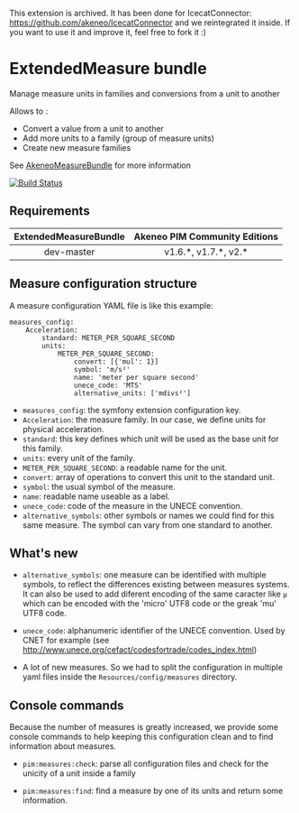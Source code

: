 This extension is archived. It has been done for IcecatConnector: https://github.com/akeneo/IcecatConnector and we reintegrated it inside.
If you want to use it and improve it, feel free to fork it :)

# ExtendedMeasure bundle

Manage measure units in families and conversions from a unit to another

Allows to :
- Convert a value from a unit to another
- Add more units to a family (group of measure units)
- Create new measure families

See [AkeneoMeasureBundle](https://github.com/akeneo/pim-community-dev/tree/master/src/Akeneo/Bundle/MeasureBundle) for more information

[![Build Status](https://travis-ci.org/akeneo/ExtendedMeasureBundle.svg?branch=master)](https://travis-ci.org/akeneo/ExtendedMeasureBundle)

## Requirements

| ExtendedMeasureBundle | Akeneo PIM Community Editions |
|:---------------------:|:-----------------------------:|
| dev-master            | v1.6.\*, v1.7.\*, v2.\*       |

## Measure configuration structure

A measure configuration YAML file is like this example:

```
measures_config:
    Acceleration:
        standard: METER_PER_SQUARE_SECOND
        units:
            METER_PER_SQUARE_SECOND:
                convert: [{'mul': 1}]
                symbol: 'm/s²'
                name: 'meter per square second'
                unece_code: 'MTS'
                alternative_units: ['mdivs²']
```

- `measures_config`: the symfony extension configuration key.
- `Acceleration`: the measure family. In our case, we define units for physical acceleration.
- `standard`: this key defines which unit will be used as the base unit for this family.
- `units`: every unit of the family.
- `METER_PER_SQUARE_SECOND`: a readable name for the unit.
- `convert`: array of operations to convert this unit to the standard unit.
- `symbol`: the usual symbol of the measure.
- `name`: readable name useable as a label.
- `unece_code`: code of the measure in the UNECE convention.
- `alternative_symbols`: other symbols or names we could find for this same measure.
 The symbol can vary from one standard to another.

## What's new

- `alternative_symbols`: one measure can be identified with multiple symbols, 
 to reflect the differences existing between measures systems. 
 It can also be used to add diferent encoding of the same caracter like `µ` 
 which can be encoded with the 'micro' UTF8 code or the greak 'mu' UTF8 code.
 
- `unece_code`: alphanumeric identifier of the UNECE convention. 
 Used by CNET for example (see http://www.unece.org/cefact/codesfortrade/codes_index.html)

- A lot of new measures. So we had to split the configuration in multiple yaml files 
 inside the `Resources/config/measures` directory.

## Console commands

Because the number of measures is greatly increased, we provide some console commands to help 
keeping this configuration clean and to find information about measures.

- `pim:measures:check`:
parse all configuration files and check for the unicity of a unit inside a family
 
- `pim:measures:find`:
find a measure by one of its units and return some information.
